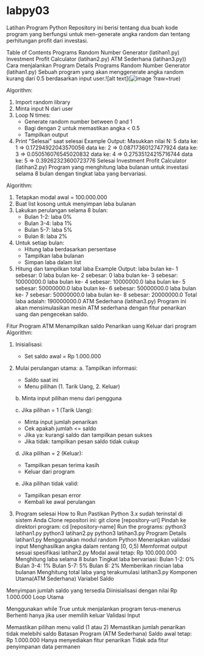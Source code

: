 # labpy03
Latihan Program Python
Repository ini berisi tentang dua buah kode program yang berfungsi untuk men-generate angka random dan tentang perhitungan profit dari investasi.

Table of Contents
Programs
Random Number Generator (latihan1.py)
Investment Profit Calculator (latihan2.py)
ATM Sederhana (latihan3.py))
Cara menjalankan
Program Details
Programs
Random Number Generator (latihan1.py)
Sebuah program yang akan menggenerate angka random kurang dari 0.5 berdasarkan input user.![alt text](![image](https://github.com/user-attachments/assets/2ce81d01-d1b5-4ca0-ba67-9e88fe20b170)
?raw=true)



Algorithm:
1. Import random library
2. Minta input N dari user
3. Loop N times:
   - Generate random number between 0 and 1
   - Bagi dengan 2 untuk memastikan angka < 0.5
   - Tampilkan output
4. Print "Selesai" saat selesai
Example Output:
Masukkan nilai N: 5
data ke: 1 => 0.17294922043570056
data ke: 2 => 0.08717360127477924
data ke: 3 => 0.050516076545020832
data ke: 4 => 0.27535124215716744
data ke: 5 => 0.39262323600723776
Selesai
Investment Profit Calculator (latihan2.py)
Program yang menghitung laba bulanan untuk investasi selama 8 bulan dengan tingkat laba yang bervariasi.



Algorithm:
1. Tetapkan modal awal = 100.000.000
2. Buat list kosong untuk menyimpan laba bulanan
3. Lakukan perulangan selama 8 bulan:
   - Bulan 1-2: laba 0%
   - Bulan 3-4: laba 1%
   - Bulan 5-7: laba 5%
   - Bulan 8: laba 2%
4. Untuk setiap bulan:
   - Hitung laba berdasarkan persentase
   - Tampilkan laba bulanan
   - Simpan laba dalam list
5. Hitung dan tampilkan total laba
Example Output:
laba bulan ke- 1 sebesar: 0
laba bulan ke- 2 sebesar: 0
laba bulan ke- 3 sebesar: 10000000.0
laba bulan ke- 4 sebesar: 10000000.0
laba bulan ke- 5 sebesar: 50000000.0
laba bulan ke- 6 sebesar: 50000000.0
laba bulan ke- 7 sebesar: 50000000.0
laba bulan ke- 8 sebesar: 20000000.0
Total laba adalah: 190000000.0
ATM Sederhana (latihan3.py)
Program ini akan mensimulasikan mesin ATM sederhana dengan fitur penarikan uang dan pengecekan saldo.



Fitur Program ATM
Menampilkan saldo
Penarikan uang
Keluar dari program
Algorithm:
1. Inisialisasi:
   - Set saldo awal = Rp 1.000.000

2. Mulai perulangan utama:
   a. Tampilkan informasi:
      - Saldo saat ini
      - Menu pilihan (1. Tarik Uang, 2. Keluar)

   b. Minta input pilihan menu dari pengguna

   c. Jika pilihan = 1 (Tarik Uang):
      - Minta input jumlah penarikan
      - Cek apakah jumlah <= saldo
      - Jika ya: kurangi saldo dan tampilkan pesan sukses
      - Jika tidak: tampilkan pesan saldo tidak cukup

   d. Jika pilihan = 2 (Keluar):
      - Tampilkan pesan terima kasih
      - Keluar dari program

   e. Jika pilihan tidak valid:
      - Tampilkan pesan error
      - Kembali ke awal perulangan

3. Program selesai
How to Run
Pastikan Python 3.x sudah terinstal di sistem Anda
Clone repositori ini:
git clone [repository-url]
Pindah ke direktori program:
cd [repository-name]
Run the programs:
python3 latihan1.py
python3 latihan2.py
python3 latihan3.py
Program Details
latihan1.py
Menggunakan modul random Python
Menerapkan validasi input
Menghasilkan angka dalam rentang [0, 0,5)
Memformat output sesuai spesifikasi
latihan2.py
Modal awal tetap: Rp 100.000.000
Menghitung laba selama 8 bulan
Tingkat laba bervariasi:
Bulan 1-2: 0%
Bulan 3-4: 1%
Bulan 5-7: 5%
Bulan 8: 2%
Memberikan rincian laba bulanan
Menghitung total laba yang terakumulasi
latihan3.py
Komponen Utama(ATM Sederhana)
Variabel Saldo

Menyimpan jumlah saldo yang tersedia
Diinisialisasi dengan nilai Rp 1.000.000
Loop Utama

Menggunakan while True untuk menjalankan program terus-menerus
Berhenti hanya jika user memilih keluar
Validasi Input

Memastikan pilihan menu valid (1 atau 2)
Memastikan jumlah penarikan tidak melebihi saldo
Batasan Program (ATM Sederhana)
Saldo awal tetap: Rp 1.000.000
Hanya menyediakan fitur penarikan
Tidak ada fitur penyimpanan data permanen
